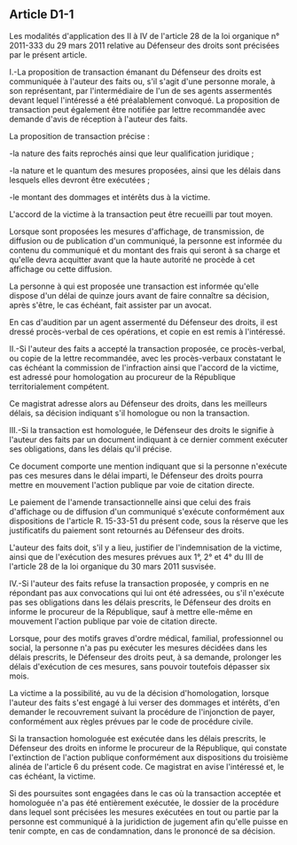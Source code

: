 Article D1-1
----
Les modalités d'application des II à IV de l'article 28 de la loi organique n°
2011-333 du 29 mars 2011 relative au Défenseur des droits sont précisées par le
présent article.

I.-La proposition de transaction émanant du Défenseur des droits est communiquée
à l'auteur des faits ou, s'il s'agit d'une personne morale, à son représentant,
par l'intermédiaire de l'un de ses agents assermentés devant lequel l'intéressé
a été préalablement convoqué. La proposition de transaction peut également être
notifiée par lettre recommandée avec demande d'avis de réception à l'auteur des
faits.

La proposition de transaction précise :

-la nature des faits reprochés ainsi que leur qualification juridique ;

-la nature et le quantum des mesures proposées, ainsi que les délais dans
lesquels elles devront être exécutées ;

-le montant des dommages et intérêts dus à la victime.

L'accord de la victime à la transaction peut être recueilli par tout moyen.

Lorsque sont proposées les mesures d'affichage, de transmission, de diffusion ou
de publication d'un communiqué, la personne est informée du contenu du
communiqué et du montant des frais qui seront à sa charge et qu'elle devra
acquitter avant que la haute autorité ne procède à cet affichage ou cette
diffusion.

La personne à qui est proposée une transaction est informée qu'elle dispose d'un
délai de quinze jours avant de faire connaître sa décision, après s'être, le cas
échéant, fait assister par un avocat.

En cas d'audition par un agent assermenté du Défenseur des droits, il est dressé
procès-verbal de ces opérations, et copie en est remis à l'intéressé.

II.-Si l'auteur des faits a accepté la transaction proposée, ce procès-verbal,
ou copie de la lettre recommandée, avec les procès-verbaux constatant le cas
échéant la commission de l'infraction ainsi que l'accord de la victime, est
adressé pour homologation au procureur de la République territorialement
compétent.

Ce magistrat adresse alors au Défenseur des droits, dans les meilleurs délais,
sa décision indiquant s'il homologue ou non la transaction.

III.-Si la transaction est homologuée, le Défenseur des droits le signifie à
l'auteur des faits par un document indiquant à ce dernier comment exécuter ses
obligations, dans les délais qu'il précise.

Ce document comporte une mention indiquant que si la personne n'exécute pas ces
mesures dans le délai imparti, le Défenseur des droits pourra mettre en
mouvement l'action publique par voie de citation directe.

Le paiement de l'amende transactionnelle ainsi que celui des frais d'affichage
ou de diffusion d'un communiqué s'exécute conformément aux dispositions de
l'article R. 15-33-51 du présent code, sous la réserve que les justificatifs du
paiement sont retournés au Défenseur des droits.

L'auteur des faits doit, s'il y a lieu, justifier de l'indemnisation de la
victime, ainsi que de l'exécution des mesures prévues aux 1°, 2° et 4° du III de
l'article 28 de la loi organique du 30 mars 2011 susvisée.

IV.-Si l'auteur des faits refuse la transaction proposée, y compris en ne
répondant pas aux convocations qui lui ont été adressées, ou s'il n'exécute pas
ses obligations dans les délais prescrits, le Défenseur des droits en informe le
procureur de la République, sauf à mettre elle-même en mouvement l'action
publique par voie de citation directe.

Lorsque, pour des motifs graves d'ordre médical, familial, professionnel ou
social, la personne n'a pas pu exécuter les mesures décidées dans les délais
prescrits, le Défenseur des droits peut, à sa demande, prolonger les délais
d'exécution de ces mesures, sans pouvoir toutefois dépasser six mois.

La victime a la possibilité, au vu de la décision d'homologation, lorsque
l'auteur des faits s'est engagé à lui verser des dommages et intérêts, d'en
demander le recouvrement suivant la procédure de l'injonction de payer,
conformément aux règles prévues par le code de procédure civile.

Si la transaction homologuée est exécutée dans les délais prescrits, le
Défenseur des droits en informe le procureur de la République, qui constate
l'extinction de l'action publique conformément aux dispositions du troisième
alinéa de l'article 6 du présent code. Ce magistrat en avise l'intéressé et, le
cas échéant, la victime.

Si des poursuites sont engagées dans le cas où la transaction acceptée et
homologuée n'a pas été entièrement exécutée, le dossier de la procédure dans
lequel sont précisées les mesures exécutées en tout ou partie par la personne
est communiqué à la juridiction de jugement afin qu'elle puisse en tenir compte,
en cas de condamnation, dans le prononcé de sa décision.
